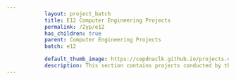 ```yaml
---
            layout: project_batch
            title: E12 Computer Engineering Projects
            permalink: /2yp/e12
            has_children: true
            parent: Computer Engineering Projects
            batch: e12

            default_thumb_image: https://cepdnaclk.github.io/projects.ce.pdn.ac.lk/data/categories/2yp/thumbnail.jpg
            description: This section contains projects conducted by the students after their second year. Usually, these projects are conducted by groups of 3 students, and followed by Agile principles.
---
```

